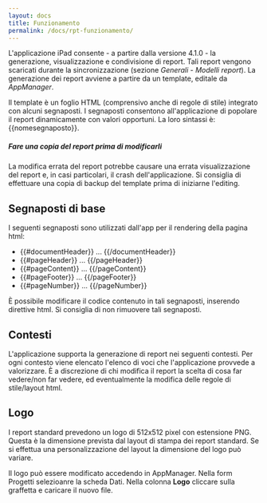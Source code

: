 ```yaml
---
layout: docs
title: Funzionamento
permalink: /docs/rpt-funzionamento/
---
```


L'applicazione iPad consente - a partire dalla versione 4.1.0 - la generazione, visualizzazione e condivisione di report. Tali report vengono scaricati durante la sincronizzazione (sezione _Generali_ - _Modelli report_).
La generazione dei report avviene a partire da un template, editale da _AppManager_.

Il template è un foglio HTML (comprensivo anche di regole di stile) integrato con alcuni segnaposti. I segnaposti consentono all'applicazione di popolare il report dinamicamente con valori opportuni. La loro sintassi è: {{nomesegnaposto}}.

<div class="note warning">
  <h5>Fare una copia del report prima di modificarli</h5>
  <p>
  La modifica errata del report potrebbe causare una errata visualizzazione del report e, in casi particolari,
  il crash dell'applicazione.
  Si consiglia di effettuare una copia di backup del template prima di iniziarne l'editing.
  </p>
</div>

## Segnaposti di base

I seguenti segnaposti sono utilizzati dall'app per il rendering della pagina html:

* \{\{#documentHeader\}\} ...  \{\{/documentHeader\}\}
* \{\{#pageHeader\}\}     ...  \{\{/pageHeader\}\}
* \{\{#pageContent\}\}    ...  \{\{/pageContent\}\}
* \{\{#pageFooter\}\}     ...  \{\{/pageFooter\}\}
* \{\{#pageNumber\}\}     ...  \{\{/pageNumber\}\}


È possibile modificare il codice contenuto in tali segnaposti, inserendo direttive html.
Si consiglia di non rimuovere tali segnaposti.

## Contesti
L'applicazione supporta la generazione di report nei seguenti contesti. Per ogni contesto viene elencato l'elenco di voci che l'applicazione provvede a valorizzare.
È a discrezione di chi modifica il report la scelta di cosa far vedere/non far vedere, ed eventualmente la modifica delle regole di stile/layout html.

## Logo
I report standard prevedono un logo di 512x512 pixel con estensione PNG.
Questa è la dimensione prevista dal layout di stampa dei report standard.
Se si effettua una personalizzazione del layout la dimensione del logo può variare.

Il logo può essere modificato accedendo in AppManager. Nella form Progetti selezioanre la scheda Dati. Nella colonna **Logo** cliccare sulla graffetta e caricare il nuovo file.
